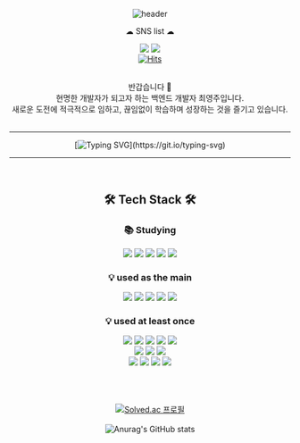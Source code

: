 <!--
**ysy56/ysy56** is a ✨ _special_ ✨ repository because its `README.md` (this file) appears on your GitHub profile.

Here are some ideas to get you started:

- 🔭 I’m currently working on ...
- 🌱 I’m currently learning ...
- 👯 I’m looking to collaborate on ...
- 🤔 I’m looking for help with ...
- 💬 Ask me about ...
- 📫 How to reach me: ...
- 😄 Pronouns: ...
- ⚡ Fun fact: ...
-->

<div align="center">
  
  ![header](https://capsule-render.vercel.app/api?type=waving&height=250&color=gradient&text=Wellcome&desc=ysy56's%20Github%20Profile&fontAlignY=35&descAlignY=48&descAlign=60)

☁ SNS list ☁  
  
<a href="https://www.instagram.com/"><img src="https://img.shields.io/badge/Instagram-fd1d1d?style=flat-square&logo=Instagram&logoColor=white"/></a>
<a href="https://moonnight0.tistory.com/"><img src="https://img.shields.io/badge/Tistory-000000?style=flat-square&logo=Tistory&logoColor=white"/></a>  
[![Hits](https://hits.seeyoufarm.com/api/count/incr/badge.svg?url=https%3A%2F%2Fgithub.com%2Fysy56&count_bg=%23ADD391&title_bg=%2339AA23&icon=&icon_color=%23E7E7E7&title=hits&edge_flat=false)](https://hits.seeyoufarm.com)  
<br>
  
반갑습니다 👐  
현명한 개발자가 되고자 하는 백엔드 개발자 최영주입니다.  
새로운 도전에 적극적으로 임하고, 끊임없이 학습하며 성장하는 것을 즐기고 있습니다.  
<br>
  ***
  [![Typing SVG](https://readme-typing-svg.demolab.com?font=Fira+Code&pause=1000&color=FFFFFF&background=000000&center=true&vCenter=true&multiline=true&random=false&width=800&height=70&lines=%EC%95%88%EB%85%95+%EC%84%B8%EA%B3%84!;%EB%82%98%EC%97%90%EA%B2%8C+%ED%94%84%EB%A1%9C%EA%B7%B8%EB%9E%98%EB%B0%8D+%EC%84%B8%EC%83%81%EC%9D%84+%EB%B3%B4%EC%97%AC%EC%A4%98%EC%84%9C+%EA%B3%A0%EB%A7%88%EC%9B%8C.)](https://git.io/typing-svg)
  ***
</div>

<div align="center">
  <br>
  
  ## 🛠 Tech Stack 🛠
    
  ### 📚 Studying
  <img src="https://img.shields.io/badge/java-DF0522?style=for-the-badge&logo=java">
  <img src="https://img.shields.io/badge/spring-6DB33F?style=for-the-badge&logo=spring&logoColor=white">
  <img src="https://img.shields.io/badge/aws-232F3E?style=for-the-badge&logo=amazonaws&logoColor=white">
  <img src="https://img.shields.io/badge/kubernetes-326CE5?style=for-the-badge&logo=kubernetes&logoColor=white">
  <img src="https://img.shields.io/badge/docker-2496ED?style=for-the-badge&logo=docker&logoColor=white">
    
  ### 💡 used as the main
  <img src="https://img.shields.io/badge/intellij-000000?style=for-the-badge&logo=intellijidea&logoColor=white">
  <img src="https://img.shields.io/badge/java-DF0522?style=for-the-badge&logo=java">
  <img src="https://img.shields.io/badge/spring-6DB33F?style=for-the-badge&logo=spring&logoColor=white">
  <img src="https://img.shields.io/badge/springboot-6DB33F?style=for-the-badge&logo=springboot&logoColor=white">
  <img src="https://img.shields.io/badge/mysql-4479A1?style=for-the-badge&logo=mysql&logoColor=white">
    
  ### 💡 used at least once
  <img src="https://img.shields.io/badge/vsc-007ACC?style=for-the-badge&logo=visualstudiocode&logoColor=white">
  <img src="https://img.shields.io/badge/colab-F9AB00?style=for-the-badge&logo=googlecolab&logoColor=white">
  <img src="https://img.shields.io/badge/ubuntu-E95420?style=for-the-badge&logo=ubuntu&logoColor=white">
  <img src="https://img.shields.io/badge/linux-FCC624?style=for-the-badge&logo=linux&logoColor=white">
  <img src="https://img.shields.io/badge/androidstudio-3DDC84?style=for-the-badge&logo=androidstudio&logoColor=white">
  <br>
  <img src="https://img.shields.io/badge/figma-F24E1E?style=for-the-badge&logo=figma&logoColor=white">
  <img src="https://img.shields.io/badge/flutter-02569B?style=for-the-badge&logo=flutter&logoColor=white">
  <img src="https://img.shields.io/badge/node.js-339933?style=for-the-badge&logo=node.js&logoColor=white">
  <br>
  <img src="https://img.shields.io/badge/c-A8B9CC?style=for-the-badge&logo=c&logoColor=white">
  <img src="https://img.shields.io/badge/c++-00599C?style=for-the-badge&logo=cplusplus&logoColor=white">
  <img src="https://img.shields.io/badge/javascript-F7DF1E?style=for-the-badge&logo=javascript&logoColor=white">
  <img src="https://img.shields.io/badge/python-3776AB?style=for-the-badge&logo=python&logoColor=white">  
  <br>  
  <br>
  <br>  
  <br>
  
  [![Solved.ac 프로필](http://mazassumnida.wtf/api/v2/generate_badge?boj=ysy561356)](https://solved.ac/ysy561356/)  
  <br>
  ![Anurag's GitHub stats](https://github-readme-stats.vercel.app/api?username=ysy56&show_icons=true&theme=radical)  
</div>
